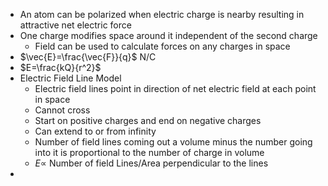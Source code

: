 - An atom can be polarized when electric charge is nearby resulting in attractive net electric force
- One charge modifies space around it independent of the second charge
	- Field can be used to calculate forces on any charges in space
- $\vec{E}=\frac{\vec{F}}{q}$ N/C
- $E=\frac{kQ}{r^2}$
- Electric Field Line Model
	- Electric field lines point in direction of net electric field at each point in space
	- Cannot cross
	- Start on positive charges and end on negative charges
	- Can extend to or from infinity
	- Number of field lines coming out a volume minus the number going into it is proportional to the number of charge in volume
	- $E\propto$ Number of field Lines/Area perpendicular to the lines
- 